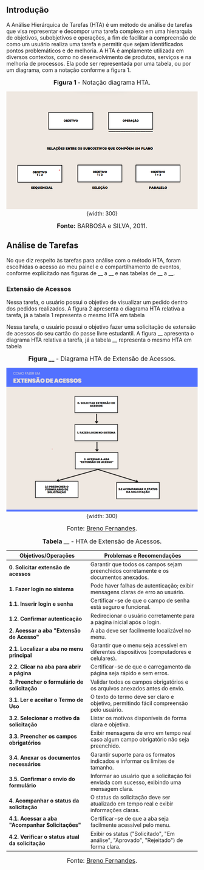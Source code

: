 ## Introdução

A Análise Hierárquica de Tarefas (HTA) é um método de análise de tarefas que visa representar e decompor uma tarefa complexa em uma hierarquia de objetivos, subobjetivos e operações, a fim de facilitar a compreensão de como um usuário realiza uma tarefa e permitir que sejam identificados pontos problemáticos e de melhoria. A HTA é amplamente utilizada em diversos contextos, como no desenvolvimento de produtos, serviços e na melhoria de processos. Ela pode ser representada por uma tabela, ou por um diagrama, com a notação conforme a figura 1.

<center>

<font size="3"><b>Figura 1 </b> - Notação diagrama HTA.</font>

![Notação diagrama HTA](../../assets/subojetivos.png){width: 300}

<font size="3"><b>Fonte:</b> BARBOSA e SILVA, 2011.</font>

</center>

## Análise de Tarefas

No que diz respeito às tarefas para análise com o método HTA, foram escolhidas o acesso ao meu painel e o compartilhamento de eventos, conforme explicitado nas figuras de __ a __ e nas tabelas de __ a __.

### Extensão de Acessos

Nessa tarefa, o usuário possui o objetivo de visualizar um pedido dentro dos pedidos realizados. A figura 2 apresenta o diagrama HTA relativa a tarefa, já a tabela 1 representa o mesmo HTA em tabela

Nessa tarefa, o usuário possui o objetivo fazer uma solicitação de extensão de acessos do seu cartão do passe livre estudantil. A figura __ apresenta o diagrama HTA relativa a tarefa, já a tabela __ representa o mesmo HTA em tabela

<center>

<font size="3"><b>Figura __</b> - Diagrama HTA de Extensão de Acessos.</font>

![Notação diagrama HTA](../../assets/extensaoAcessosDiagrama.png){width: 300}


<font size="3"><p style="text-align: center">Fonte: [Breno Fernandes](https://github.com/Brenofrds).</p></font>

<font size="3"><b>Tabela __</b> - HTA de Extensão de Acessos.</font>

| **Objetivos/Operações**             | **Problemas e Recomendações**                                                                    |
|-------------------------------------|-------------------------------------------------------------------------------------------------|
| **0. Solicitar extensão de acessos** | Garantir que todos os campos sejam preenchidos corretamente e os documentos anexados.          |
| **1. Fazer login no sistema**       | Pode haver falhas de autenticação; exibir mensagens claras de erro ao usuário.                 |
| **1.1. Inserir login e senha**      | Certificar-se de que o campo de senha está seguro e funcional.                                 |
| **1.2. Confirmar autenticação**     | Redirecionar o usuário corretamente para a página inicial após o login.                       |
| **2. Acessar a aba "Extensão de Acesso"** | A aba deve ser facilmente localizável no menu.                                                 |
| **2.1. Localizar a aba no menu principal** | Garantir que o menu seja acessível em diferentes dispositivos (computadores e celulares).      |
| **2.2. Clicar na aba para abrir a página** | Certificar-se de que o carregamento da página seja rápido e sem erros.                       |
| **3. Preencher o formulário de solicitação** | Validar todos os campos obrigatórios e os arquivos anexados antes do envio.                  |
| **3.1. Ler e aceitar o Termo de Uso** | O texto do termo deve ser claro e objetivo, permitindo fácil compreensão pelo usuário.         |
| **3.2. Selecionar o motivo da solicitação** | Listar os motivos disponíveis de forma clara e objetiva.                                      |
| **3.3. Preencher os campos obrigatórios** | Exibir mensagens de erro em tempo real caso algum campo obrigatório não seja preenchido.      |
| **3.4. Anexar os documentos necessários** | Garantir suporte para os formatos indicados e informar os limites de tamanho.                |
| **3.5. Confirmar o envio do formulário** | Informar ao usuário que a solicitação foi enviada com sucesso, exibindo uma mensagem clara.  |
| **4. Acompanhar o status da solicitação** | O status da solicitação deve ser atualizado em tempo real e exibir informações claras.        |
| **4.1. Acessar a aba "Acompanhar Solicitações"** | Certificar-se de que a aba seja facilmente acessível pelo menu.                              |
| **4.2. Verificar o status atual da solicitação** | Exibir os status ("Solicitado", "Em análise", "Aprovado", "Rejeitado") de forma clara.        |

<font size="3"><p style="text-align: center">Fonte: [Breno Fernandes](https://github.com/Brenofrds).</p></font>

</center>